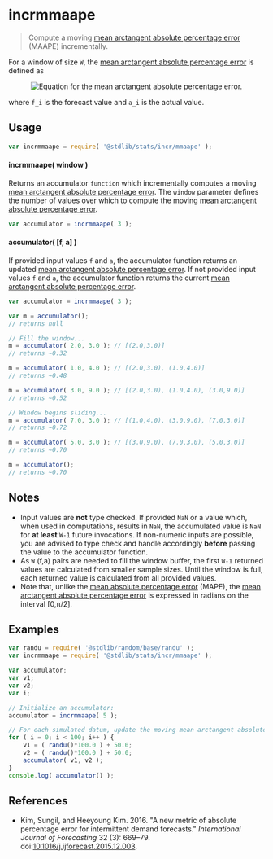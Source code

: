 <!--

@license Apache-2.0

Copyright (c) 2018 The Stdlib Authors.

Licensed under the Apache License, Version 2.0 (the "License");
you may not use this file except in compliance with the License.
You may obtain a copy of the License at

   http://www.apache.org/licenses/LICENSE-2.0

Unless required by applicable law or agreed to in writing, software
distributed under the License is distributed on an "AS IS" BASIS,
WITHOUT WARRANTIES OR CONDITIONS OF ANY KIND, either express or implied.
See the License for the specific language governing permissions and
limitations under the License.

-->

# incrmmaape

> Compute a moving [mean arctangent absolute percentage error][@kim:2016a] (MAAPE) incrementally.

<section class="intro">

For a window of size `W`, the [mean arctangent absolute percentage error][@kim:2016a] is defined as

<!-- <equation class="equation" label="eq:mean_arctangent_absolute_percentage_error" align="center" raw="\operatorname{MAAPE}  = \frac{1}{W} \sum_{i=0}^{W-1} \operatorname{arctan}\biggl( \biggl| \frac{a_i - f_i}{a_i} \biggr| \biggr)" alt="Equation for the mean arctangent absolute percentage error."> -->

<div class="equation" align="center" data-raw-text="\operatorname{MAAPE}  = \frac{1}{W} \sum_{i=0}^{W-1} \operatorname{arctan} \biggl( \biggl| \frac{a_i - f_i}{a_i} \biggr| \biggr)" data-equation="eq:mean_arctangent_absolute_percentage_error">
    <img src="https://cdn.jsdelivr.net/gh/stdlib-js/stdlib@677f6828831c61cabc84859897a5ee7e079d6ddf/lib/node_modules/@stdlib/stats/incr/mmaape/docs/img/equation_mean_arctangent_absolute_percentage_error.svg" alt="Equation for the mean arctangent absolute percentage error.">
    <br>
</div>

<!-- </equation> -->

where `f_i` is the forecast value and `a_i` is the actual value.

</section>

<!-- /.intro -->

<section class="usage">

## Usage

```javascript
var incrmmaape = require( '@stdlib/stats/incr/mmaape' );
```

#### incrmmaape( window )

Returns an accumulator `function` which incrementally computes a moving [mean arctangent absolute percentage error][@kim:2016a]. The `window` parameter defines the number of values over which to compute the moving [mean arctangent absolute percentage error][@kim:2016a].

```javascript
var accumulator = incrmmaape( 3 );
```

#### accumulator( \[f, a] )

If provided input values `f` and `a`, the accumulator function returns an updated [mean arctangent absolute percentage error][@kim:2016a]. If not provided input values `f` and `a`, the accumulator function returns the current [mean arctangent absolute percentage error][@kim:2016a].

```javascript
var accumulator = incrmmaape( 3 );

var m = accumulator();
// returns null

// Fill the window...
m = accumulator( 2.0, 3.0 ); // [(2.0,3.0)]
// returns ~0.32

m = accumulator( 1.0, 4.0 ); // [(2.0,3.0), (1.0,4.0)]
// returns ~0.48

m = accumulator( 3.0, 9.0 ); // [(2.0,3.0), (1.0,4.0), (3.0,9.0)]
// returns ~0.52

// Window begins sliding...
m = accumulator( 7.0, 3.0 ); // [(1.0,4.0), (3.0,9.0), (7.0,3.0)]
// returns ~0.72

m = accumulator( 5.0, 3.0 ); // [(3.0,9.0), (7.0,3.0), (5.0,3.0)]
// returns ~0.70

m = accumulator();
// returns ~0.70
```

</section>

<!-- /.usage -->

<section class="notes">

## Notes

-   Input values are **not** type checked. If provided `NaN` or a value which, when used in computations, results in `NaN`, the accumulated value is `NaN` for **at least** `W-1` future invocations. If non-numeric inputs are possible, you are advised to type check and handle accordingly **before** passing the value to the accumulator function.
-   As `W` (f,a) pairs are needed to fill the window buffer, the first `W-1` returned values are calculated from smaller sample sizes. Until the window is full, each returned value is calculated from all provided values.
-   Note that, unlike the [mean absolute percentage error][@stdlib/stats/incr/mape] (MAPE), the [mean arctangent absolute percentage error][@kim:2016a] is expressed in radians on the interval \[0,π/2].

</section>

<!-- /.notes -->

<section class="examples">

## Examples

<!-- eslint no-undef: "error" -->

```javascript
var randu = require( '@stdlib/random/base/randu' );
var incrmmaape = require( '@stdlib/stats/incr/mmaape' );

var accumulator;
var v1;
var v2;
var i;

// Initialize an accumulator:
accumulator = incrmmaape( 5 );

// For each simulated datum, update the moving mean arctangent absolute percentage error...
for ( i = 0; i < 100; i++ ) {
    v1 = ( randu()*100.0 ) + 50.0;
    v2 = ( randu()*100.0 ) + 50.0;
    accumulator( v1, v2 );
}
console.log( accumulator() );
```

</section>

<!-- /.examples -->

<section class="references">

## References

-   Kim, Sungil, and Heeyoung Kim. 2016. "A new metric of absolute percentage error for intermittent demand forecasts." _International Journal of Forecasting_ 32 (3): 669–79. doi:[10.1016/j.ijforecast.2015.12.003][@kim:2016a].

</section>

<!-- /.references -->

<section class="links">

[@kim:2016a]: https://www.sciencedirect.com/science/article/pii/S0169207016000121

[@stdlib/stats/incr/mape]: https://github.com/stdlib-js/stdlib/tree/develop/lib/node_modules/%40stdlib/stats/incr/mape

</section>

<!-- /.links -->
